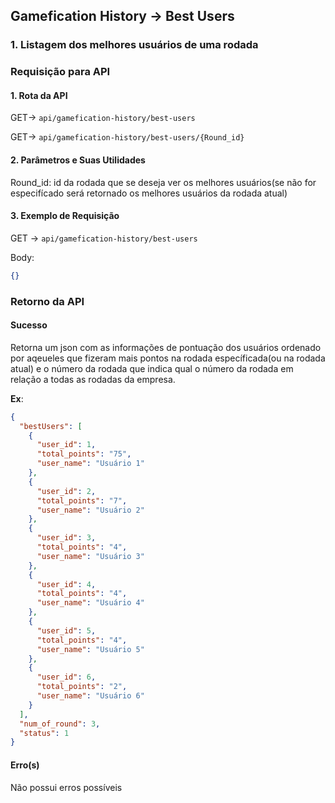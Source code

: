 ## Gamefication History -> Best Users

### 1. Listagem dos melhores usuários de uma rodada

### Requisição para API

#### 1. Rota da API

GET-> `api/gamefication-history/best-users`

GET-> `api/gamefication-history/best-users/{Round_id}`

#### 2. Parâmetros e Suas Utilidades

Round_id: id da rodada que se deseja ver os melhores usuários(se não for especifícado será retornado os melhores usuários da rodada atual)

#### 3. Exemplo de Requisição

GET -> `api/gamefication-history/best-users`

Body:

```json
{}
```

### Retorno da API

#### Sucesso

Retorna um json com as informações de pontuação dos usuários ordenado por aqeueles que fizeram mais pontos na rodada específicada(ou na rodada atual) e o número da rodada que indica qual o número da rodada em relação a todas as rodadas da empresa.

**Ex**:

```json
{
  "bestUsers": [
    {
      "user_id": 1,
      "total_points": "75",
      "user_name": "Usuário 1"
    },
    {
      "user_id": 2,
      "total_points": "7",
      "user_name": "Usuário 2"
    },
    {
      "user_id": 3,
      "total_points": "4",
      "user_name": "Usuário 3"
    },
    {
      "user_id": 4,
      "total_points": "4",
      "user_name": "Usuário 4"
    },
    {
      "user_id": 5,
      "total_points": "4",
      "user_name": "Usuário 5"
    },
    {
      "user_id": 6,
      "total_points": "2",
      "user_name": "Usuário 6"
    }
  ],
  "num_of_round": 3,
  "status": 1
}
```

#### Erro(s)

Não possui erros possíveis

